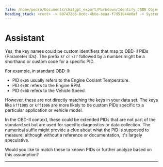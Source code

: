 ```yaml
---
file: /home/pedro/Documents/chatgpt_export/Markdown/Identify JSON Object Keys.md
heading_stack: <root> -> 60747265-0c6c-4b6e-beaa-f7d51044e0af -> System -> 63001cc6-1d28-4fbb-a549-efc65281f584 -> System -> aaa2e9e0-e9cb-4e2c-b570-b8aa9620d0d8 -> User -> 5e02f37b-fdaa-439a-b691-0a59c0854770 -> Assistant -> 1d6a55c7-f0df-4843-8981-4d2196502c42 -> Tool -> 29b7f640-7376-4ffd-bdae-0c2b274d73ce -> Assistant -> aaa2ffe4-a38f-4be8-bb1b-f0d4b30e5af6 -> User -> 692d1737-ce81-4e0c-9b27-a1a2c67a7d21 -> Assistant -> 6a620821-ccbb-4778-b3d0-07eeb899a45c -> Tool -> b306ed66-ebf9-45d4-9e12-c1cdbe1c54f7 -> Assistant -> aaa25d12-8050-46fd-8724-b92ac6cc490d -> User -> 4a5bea9c-fdc2-49d2-899b-a7e98d2b903f -> Assistant -> 56593acc-7a9b-4a0e-94c0-43a09e075d29 -> Tool -> eb25eb85-a95a-4ff3-a25d-988c91e5822a -> Assistant -> aaa2da8a-fdad-4b02-a5aa-f2c1c247738f -> User -> c7096f9b-051c-4659-9371-153751735216 -> Assistant -> aaa2f7ba-2233-4b33-ab80-f9be3827fa86 -> User -> 391e31cc-74d5-4b7f-9f62-592742338f7a -> Assistant -> aaa20b0b-a2b5-4907-958e-f46941927b84 -> User -> 78939945-3852-4cc0-9554-2678a0351f8b -> Assistant -> aaa2815f-5673-40ca-90bb-8ad4503ed7c0 -> User -> 9c00a084-b58e-4402-9902-94fdca6d3634 -> Assistant -> d5741d14-3bca-47eb-b258-e77b5986e884 -> Tool -> 82071a5a-5b43-4063-8bea-d2271ec6dafb -> Assistant -> aaa214ed-2988-449b-90bd-2acdb6a15628 -> User -> 412b400d-14dc-48a4-90c1-5a4921988049 -> Assistant -> 8b0de509-0207-47ad-8c3d-daf78843469d -> Tool -> 6084536f-3cf7-4941-ba2c-9cc9d9c7e0a1 -> Assistant -> aaa2c7b8-7df7-4e75-8f73-4b9eb4992769 -> User -> 7fe55b04-fd32-4f25-bfe2-c364cbf419c0 -> Assistant -> e2a70ec8-ad6c-40b7-ac24-a8fc94a9697c -> Assistant -> bff2bf6b-aa14-4052-8298-69cc41ca6bf2 -> Tool -> 6fa03a6b-d2ee-431c-8a8e-41542c8fc0da -> Assistant -> aaa21ab6-cbfd-4c75-bf44-50c4c3b48bd5 -> User -> 529600b9-90d2-487f-b59a-8557a79f7c29 -> Assistant -> aaa2dfd4-2ef5-4a6a-a896-04fc6f2f02e0 -> User -> e9050925-434e-4816-b124-51cd25323fa2 -> Assistant
---
```

# Assistant

Yes, the key names could be custom identifiers that map to OBD-II PIDs (Parameter IDs). The prefix `kf` or `kff` followed by a number might be a shorthand or custom code for a specific PID.

For example, in standard OBD-II:

- PID `0x05` usually refers to the Engine Coolant Temperature.
- PID `0x0C` refers to the Engine RPM.
- PID `0x0D` refers to the Vehicle Speed.

However, these are not directly matching the keys in your data set. The keys like `kff1005` or `kff1006` are more likely to be custom PIDs specific to a particular application or vehicle model.

In the OBD-II context, these could be extended PIDs that are not part of the standard set but are used for specific diagnostics or data collection. The numerical suffix might provide a clue about what the PID is supposed to measure, although without a reference or documentation, it's largely speculative.

Would you like to match these to known PIDs or further analyze based on this assumption?

---
